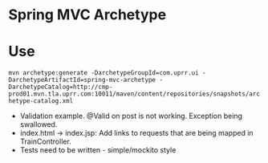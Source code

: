 # Spring MVC Archetype

# Use

`mvn archetype:generate -DarchetypeGroupId=com.uprr.ui -DarchetypeArtifactId=spring-mvc-archetype -DarchetypeCatalog=http://cmp-prod01.mvn.tla.uprr.com:10011/maven/content/repositories/snapshots/archetype-catalog.xml`

*  Validation example.  @Valid on post is not working.  Exception being swallowed.
*  index.html -> index.jsp:  Add links to requests that are being mapped in TrainController.
*  Tests need to be written - simple/mockito style